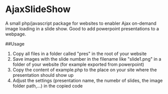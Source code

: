 # AjaxSlideShow

A small php/javascript package for websites to enabler Ajax on-demand image loading in a slide show. Good to add powerpoint presentations to a webpage.

##Usage

1. Copy all files in a folder called "pres" in the root of your website
2. Save images with the slide number in the filename like "slide1.png" in a folder of your website (for example exported from powerpoint)
3. Copy the content of example.php to the place on your site where the presentation should show up
4. Adjust the settings (presentation name, the numebr of slides, the image folder path,...) in the copied code
